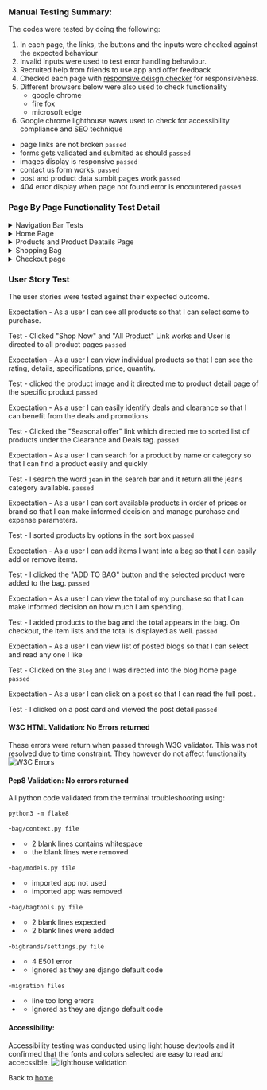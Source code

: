 ### Manual Testing Summary:
The codes were tested by doing the following:
1. In each page, the links, the buttons and the inputs were checked against the expected behaviour
2. Invalid inputs were used to test error handling behaviour.
2. Recruited help from friends to use app and offer feedback
3. Checked each page with [responsive deisgn checker](http://responsivedesignchecker.com/) for responsiveness.
4. Different browsers below were also used to check functionality
    * google chrome
    * fire fox
    * microsoft edge
5. Google chrome lighthouse waws used to check for accessibility compliance and SEO technique
* page links are not broken ``passed``
* forms gets validated and submited as should ``passed``
* images display is responsive ```passed```
* contact us form works. ```passed```
* post and product data sumbit pages work ```passed```
* 404 error display when page not found error is encountered ```passed```


### Page By Page Functionality Test Detail

<details>
<summary>Navigation Bar Tests</summary>
The navigation bar is generic and the following links were tested

1. The brand logo, `the Bigbrands` link (link to the home page) checked and passed

2. The account signup passed with feedback message.
![Signup success](media/readme_imgs/signin-success.PNG)

3. Account signup return validation error when an existing user wants to signup again: preventing double registration
![Signup Existing User](media/readme_imgs/signup-user-exists.PNG)

4. Account login test passed with feedback message. It returns error when invalid inputs are entered
![Signup Success](media/readme_imgs/signin-success.PNG)

- Signin Validation with wrong user inputs
![Signup validation](media/readme_imgs/signin-validation.PNG)

5. Logout test passed with feedback message. 
![Logout Test](media/readme_imgs/signin-success.PNG)

6. The search bar is expected to return products with a given keyword(s). Search bar was test and it passed.
- Search Null returns error message without breaking the site. 
![Null Search](media/readme_imgs/search-null-error.PNG)
<br>
</details>

<details>
<summary>Home Page</summary>
<br>

1. `Shop Now` is expected to take a user to the product list page. This was tested and it passed 

</details>

<details>
<summary>Products and Product Deatails Page</summary>
<br>

1. The product image in the products page is expected to display the specific product when clicked. This link was tested Ok.

2. The product detail page is expected to:
- allow a user to modify the quantity on items to needed in the bag with the `+` and `-` sign. This was tested OK.
- return a user to the shopping page with the `KEEP SHOPPING` button. This was tested OK
- the `ADD TO BAG` button is expected to add a given product to the checkout bag. This was tested OK.

![Add to Bag](media/readme_imgs/test-add-to-bag.PNG)
- the `GO TO SECURE CHECKOUT` 
</details>
<details>
<summary>Shopping Bag</summary>
<br>

1. The shopping bag has the following functionality:
- the `+` and `-` button is expected to increment the quantity of a given product. The button was click in turns and quantity was incresed/decreased accordingly 
- the `KEEP SHOPPING` button is expected to return a user to the shopping page. This was tested OK
- the `SECURE CHECKOUT` button is expected to take a user to a secure page. This was tested OK. 

</details>
<details>
<summary>Checkout page</summary>
<br>

1. The checkout page is expected to accept users payment securely, and create an order. This was tested and worked as it should be. The following functionalities were also tested:
- the delivery details is expected to accept user delivery details. The form is validated to ensure users fill in the details correctly. This was tested Ok 
- the `Adjust Bag` button is expected to return a user to shopping bag. This was tested OK.  
- the `Complete Order` button is expected to complete the transaction was a feedback message. This was tested OK.
![checkout-success](media/readme_imgs/checkout-success.PNG)

</details>


### User Story Test

The user stories were tested against their expected outcome.

Expectation - As a user I can see all products so that I can select some to purchase.

Test -  Clicked "Shop Now" and "All Product" Link works and User is directed to all product pages ``passed``

Expectation - As a user I can view individual products so that I can see the rating, details, specifications, price, quantity.

Test - clicked the product image and it directed me to product detail page of the specific product ``passed``

Expectation - As a user I can easily identify deals and clearance so that I can benefit from the deals and promotions

Test - Clicked the "Seasonal offer" link which directed me to sorted list of products under the Clearance and Deals tag. ```passed```

Expectation - As a user I can search for a product by name or category so that I can find a product easily and quickly

Test - I search the word `jean` in the search bar and it return all the jeans category available.  ```passed```

Expectation - As a user I can sort available products in order of prices or brand so that I can make informed decision and manage purchase and expense parameters.

Test - I sorted products by options in the sort box ```passed```

Expectation -  As a user I can add items I want into a bag so that I can easily add or remove items.

Test - I clicked the "ADD TO BAG" button and the selected product were added to the bag. ```passed```

Expectation - As a user I can view the total of my purchase so that I can make informed decision on how much I am spending.

Test - I added products to the bag and the total appears in the bag. On checkout, the item lists and the total is displayed as well.
 ```passed```

Expectation - As a user I can view list of posted blogs so that I can select and read any one I like

Test - Clicked on the `Blog` and I was directed into the blog home page 
```passed```

Expectation - As a user I can click on a post so that I can read the full post..

Test - I clicked on a post card and viewed the post detail
 ```passed```

#### W3C HTML Validation: No Errors returned
These errors were return when passed through W3C validator. This was not resolved due to time constraint. They however do not affect functionality
![W3C Errors](media/readme_imgs/w3c-error1.PNG)


#### Pep8 Validation: No errors returned
All python code validated from the terminal troubleshooting using:
```
python3 -m flake8
```
-`bag/context.py file` 
- - 2 blank lines contains whitespace
- - the blank lines were removed

-`bag/models.py file` 
- - imported app not used
- - imported app was removed

-`bag/bagtools.py file` 
- - 2 blank lines expected 
- - 2 blank lines were added

-`bigbrands/settings.py file` 
- - 4 E501 error
- - Ignored as they are django default code

-`migration files` 
- - line too long errors 
- - Ignored as they are django default code
#### Accessibility:

Accessibility testing was conducted using light house devtools and it confirmed that the fonts and colors selected are easy to read and accecssible.
![lighthouse validation](media/readme_imgs/test-lighthouse.PNG)


Back to [home](README.md)